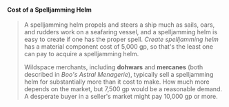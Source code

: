 #### Cost of a Spelljamming Helm
>
>A spelljamming helm propels and steers a ship much as sails, oars, and rudders work on a seafaring vessel, and a spelljamming helm is easy to create if one has the proper spell. *Create spelljamming helm* has a material component cost of 5,000 gp, so that's the least one can pay to acquire a spelljamming helm.
>
>Wildspace merchants, including **dohwars** and **mercanes** (both described in *Boo's Astral Menagerie*), typically sell a spelljamming helm for substantially more than it cost to make. How much more depends on the market, but 7,500 gp would be a reasonable demand. A desperate buyer in a seller's market might pay 10,000 gp or more.
>